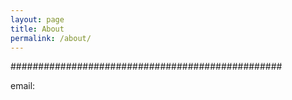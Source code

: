```yaml
---
layout: page
title: About
permalink: /about/
---
```


#################################################

email: 
